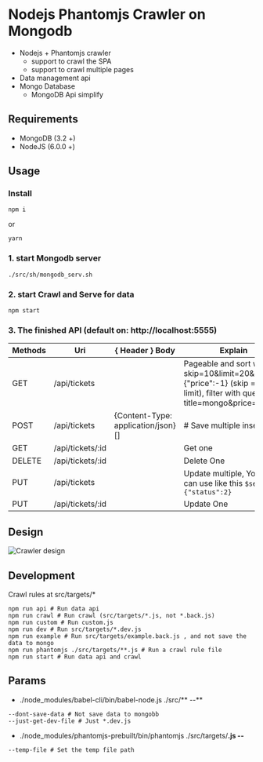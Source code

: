 # Nodejs Phantomjs Crawler on Mongodb

* Nodejs + Phantomjs crawler
  * support to crawl the SPA
  * support to crawl multiple pages
* Data management api
* Mongo Database
  * MongoDB Api simplify

## Requirements

* MongoDB (3.2 +)
* NodeJS (6.0.0 +)

## Usage

### Install
```shell
npm i
```
or
```shell
yarn
```

### 1. start Mongodb server
```shell
./src/sh/mongodb_serv.sh
```
### 2. start Crawl and Serve for data
```shell
npm start
```

### 3. The finished API (default on: http://localhost:5555)

| Methods            | Uri                      | { Header } Body      | Explain             |
| ------------------ | ------------------------ | -------------------- | ------------------- |
| GET                | /api/tickets             |                      | Pageable and sort with ?skip=10&limit=20&sort={"price":-1} (skip = page * limit), filter with query ?title=mongo&price=50USD |
| POST               | /api/tickets             | {Content-Type: application/json} [] | # Save multiple inserts |
| GET                | /api/tickets/:id         |                      | Get one             |
| DELETE             | /api/tickets/:id         |                      | Delete One          |
| PUT                | /api/tickets             |                      | Update multiple, You also can use like this `$set={"status":2}` |
| PUT                | /api/tickets/:id         |                      | Update One          |

## Design

![Crawler design](https://raw.githubusercontent.com/hiyali/nodejs-phantomjs-mongodb-crawler/master/assets/design.png "Crawler design")

## Development

Crawl rules at src/targets/*

```shell
npm run api # Run data api
npm run crawl # Run crawl (src/targets/*.js, not *.back.js)
npm run custom # Run custom.js
npm run dev # Run src/targets/*.dev.js
npm run example # Run src/targets/example.back.js , and not save the data to mongo
npm run phantomjs ./src/targets/**.js # Run a crawl rule file
npm run start # Run data api and crawl
```

## Params

* ./node_modules/babel-cli/bin/babel-node.js ./src/** --**
```shell
--dont-save-data # Not save data to mongobb
--just-get-dev-file # Just *.dev.js
```

* ./node_modules/phantomjs-prebuilt/bin/phantomjs ./src/targets/**.js --**
```shell
--temp-file # Set the temp file path
```
